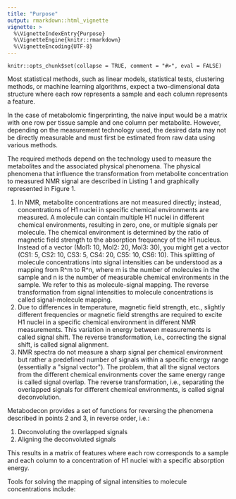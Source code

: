 ```yaml
---
title: "Purpose"
output: rmarkdown::html_vignette
vignette: >
  %\VignetteIndexEntry{Purpose}
  %\VignetteEngine{knitr::rmarkdown}
  %\VignetteEncoding{UTF-8}
---
```


```{r knitr-setup, include = FALSE}
knitr::opts_chunk$set(collapse = TRUE, comment = "#>", eval = FALSE)
```

Most statistical methods, such as linear models, statistical tests, clustering methods, or machine learning algorithms, expect a two-dimensional data structure where each row represents a sample and each column represents a feature.

In the case of metabolomic fingerprinting, the naive input would be a matrix with one row per tissue sample and one column per metabolite. However, depending on the measurement technology used, the desired data may not be directly measurable and must first be estimated from raw data using various methods.

The required methods depend on the technology used to measure the metabolites and the associated physical phenomena. The physical phenomena that influence the transformation from metabolite concentration to measured NMR signal are described in Listing 1 and graphically represented in Figure 1.

1. In NMR, metabolite concentrations are not measured directly; instead, concentrations of H1 nuclei in specific chemical environments are measured. A molecule can contain multiple H1 nuclei in different chemical environments, resulting in zero, one, or multiple signals per molecule. The chemical environment is determined by the ratio of magnetic field strength to the absorption frequency of the H1 nucleus. Instead of a vector (Mol1: 10, Mol2: 20, Mol3: 30), you might get a vector (CS1: 5, CS2: 10, CS3: 5, CS4: 20, CS5: 10, CS6: 10). This splitting of molecule concentrations into signal intensities can be understood as a mapping from R^m to R^n, where m is the number of molecules in the sample and n is the number of measurable chemical environments in the sample. We refer to this as molecule-signal mapping. The reverse transformation from signal intensities to molecule concentrations is called signal-molecule mapping.
2. Due to differences in temperature, magnetic field strength, etc., slightly different frequencies or magnetic field strengths are required to excite H1 nuclei in a specific chemical environment in different NMR measurements. This variation in energy between measurements is called signal shift. The reverse transformation, i.e., correcting the signal shift, is called signal alignment.
3. NMR spectra do not measure a sharp signal per chemical environment but rather a predefined number of signals within a specific energy range (essentially a "signal vector"). The problem, that all the signal vectors from the different chemical environments cover the same energy range is called signal overlap. The reverse transformation, i.e., separating the overlapped signals for different chemical environments, is called signal deconvolution.

Metabodecon provides a set of functions for reversing the phenomena described in points 2 and 3, in reverse order, i.e.:

1. Deconvoluting the overlapped signals
2. Aligning the deconvoluted signals

This results in a matrix of features where each row corresponds to a sample and each column to a concentration of H1 nuclei with a specific absorption energy.

Tools for solving the mapping of signal intensities to molecule concentrations include:
